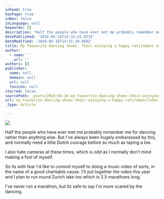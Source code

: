 ```yaml
---
inFeed: true
hasPage: true
inNav: false
inLanguage: null
keywords: []
description: "Half the people who have ever met me probably remember me for dancing rather than anything else. But I've always been hugely embarassed by this, and normally need a little Dutch courage before so much as taping a toe. "
datePublished: '2016-05-16T14:31:41.833Z'
dateModified: '2016-05-16T14:31:10.068Z'
title: My favourite dancing shoes. Their enjoying a happy retirement now.
author:
  - name: ''
    url: ''
authors: []
publisher:
  name: null
  domain: null
  url: null
  favicon: null
starred: false
sourcePath: _posts/2016-05-16-my-favourite-dancing-shoes-their-enjoying-a-happy-retiremen.md
url: my-favourite-dancing-shoes-their-enjoying-a-happy-retiremen/index.html
_type: Article

---
```

![](https://the-grid-user-content.s3-us-west-2.amazonaws.com/92c45f74-85f6-4a2a-be1a-eb7c0be748b4.jpg)

Half the people who have ever met me probably remember me for dancing rather than anything else. But I've always been hugely embarassed by this, and normally need a little Dutch courage before so much as taping a toe.

I also hate cameras at these times, which is odd as I normally don't mind making a fool of myself.

So its with fear I'd like to commit myself to doing a music video of sorts, in the name of a good charitable cause. I'll put together the video this year and I plan to run round Zurich lake too which is 2.5 marathons long. 

I've never run a marathon, but its safe to say I'm more scared by the dancing.